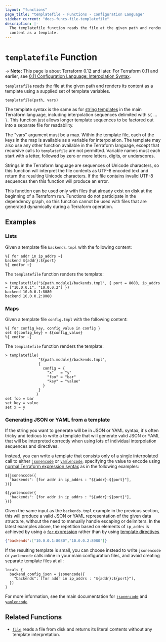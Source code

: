 ```yaml
---
layout: "functions"
page_title: "templatefile - Functions - Configuration Language"
sidebar_current: "docs-funcs-file-templatefile"
description: |-
  The templatefile function reads the file at the given path and renders its
  content as a template.
---
```


# `templatefile` Function

-> **Note:** This page is about Terraform 0.12 and later. For Terraform 0.11 and
earlier, see
[0.11 Configuration Language: Interpolation Syntax](../../configuration-0-11/interpolation.html).

`templatefile` reads the file at the given path and renders its content
as a template using a supplied set of template variables.

```hcl
templatefile(path, vars)
```

The template syntax is the same as for
[string templates](../expressions.html#string-templates) in the main Terraform
language, including interpolation sequences delimited with `${` ... `}`.
This function just allows longer template sequences to be factored out
into a separate file for readability.

The "vars" argument must be a map. Within the template file, each of the keys
in the map is available as a variable for interpolation. The template may
also use any other function available in the Terraform language, except that
recursive calls to `templatefile` are not permitted. Variable names must
each start with a letter, followed by zero or more letters, digits, or
underscores.

Strings in the Terraform language are sequences of Unicode characters, so
this function will interpret the file contents as UTF-8 encoded text and
return the resulting Unicode characters. If the file contains invalid UTF-8
sequences then this function will produce an error.

This function can be used only with files that already exist on disk at the
beginning of a Terraform run. Functions do not participate in the dependency
graph, so this function cannot be used with files that are generated
dynamically during a Terraform operation.

## Examples

### Lists

Given a template file `backends.tmpl` with the following content:

```
%{ for addr in ip_addrs ~}
backend ${addr}:${port}
%{ endfor ~}
```

The `templatefile` function renders the template:

```
> templatefile("${path.module}/backends.tmpl", { port = 8080, ip_addrs = ["10.0.0.1", "10.0.0.2"] })
backend 10.0.0.1:8080
backend 10.0.0.2:8080

```

### Maps

Given a template file `config.tmpl` with the following content:

```
%{ for config_key, config_value in config }
set ${config_key} = ${config_value}
%{ endfor ~}
```

The `templatefile` function renders the template:

```
> templatefile(
               "${path.module}/backends.tmpl", 
               { 
                 config = {
                   "x"   = "y"
                   "foo" = "bar"
                   "key" = "value"
                 }
               }
              )
set foo = bar
set key = value
set x = y
```

### Generating JSON or YAML from a template

If the string you want to generate will be in JSON or YAML syntax, it's
often tricky and tedious to write a template that will generate valid JSON or
YAML that will be interpreted correctly when using lots of individual
interpolation sequences and directives.

Instead, you can write a template that consists only of a single interpolated
call to either [`jsonencode`](./jsonencode.html) or
[`yamlencode`](./yamlencode.html), specifying the value to encode using
[normal Terraform expression syntax](/docs/configuration/expressions.html)
as in the following examples:

```
${jsonencode({
  "backends": [for addr in ip_addrs : "${addr}:${port}"],
})}
```

```
${yamlencode({
  "backends": [for addr in ip_addrs : "${addr}:${port}"],
})}
```

Given the same input as the `backends.tmpl` example in the previous section,
this will produce a valid JSON or YAML representation of the given data
structure, without the need to manually handle escaping or delimiters.
In the latest examples above, the repetition based on elements of `ip_addrs` is
achieved by using a
[`for` expression](/docs/configuration/expressions.html#for-expressions)
rather than by using
[template directives](/docs/configuration/expressions.html#directives).

```json
{"backends":["10.0.0.1:8080","10.0.0.2:8080"]}
```

If the resulting template is small, you can choose instead to write
`jsonencode` or `yamlencode` calls inline in your main configuration files, and
avoid creating separate template files at all:

```hcl
locals {
  backend_config_json = jsonencode({
    "backends": [for addr in ip_addrs : "${addr}:${port}"],
  })
}
```

For more information, see the main documentation for
[`jsonencode`](./jsonencode.html) and [`yamlencode`](./yamlencode.html).

## Related Functions

* [`file`](./file.html) reads a file from disk and returns its literal contents
  without any template interpretation.
